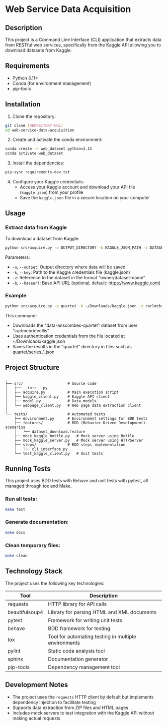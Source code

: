 # Web Service Data Acquisition

## Description
This project is a Command Line Interface (CLI) application that extracts data from RESTful web services, specifically from the Kaggle API allowing you to download datasets from Kaggle.

## Requirements
- Python 3.11+
- Conda (for environment management)
- pip-tools

## Installation

1. Clone the repository:
```bash
git clone [REPOSITORY-URL]
cd web-service-data-acquisition
```

2. Create and activate the conda environment:
```bash
conda create -n web_dataset python=3.11
conda activate web_dataset
```

3. Install the dependencies:
```bash
pip-sync requirements-dev.txt
```

4. Configure your Kaggle credentials:
   - Access your Kaggle account and download your API file (`kaggle.json`) from your profile
   - Save the `kaggle.json` file in a secure location on your computer

## Usage

### Extract data from Kaggle

To download a dataset from Kaggle:

```bash
python src/acquire.py -o OUTPUT_DIRECTORY -k KAGGLE_JSON_PATH -z DATASET_REFERENCE
```

Parameters:
- `-o`, `--output`: Output directory where data will be saved
- `-k`, `--key`: Path to the Kaggle credentials file (kaggle.json)
- `-z`: Reference to the dataset in the format "owner/dataset-name"
- `-b`, `--baseurl`: Base API URL (optional, default: https://www.kaggle.com)

### Example

```bash
python src/acquire.py -o quartet -k ~/Downloads/kaggle.json -z carlmcbrideellis/data-anscombes-quartet
```

This command:
- Downloads the "data-anscombes-quartet" dataset from user "carlmcbrideellis"
- Uses authentication credentials from the file located at ~/Downloads/kaggle.json
- Saves the results in the "quartet" directory in files such as quartet/series_1.json

## Project Structure

```
.
├── src/                    # Source code
│   ├── __init__.py
│   ├── acquire.py          # Main execution script
│   ├── kaggle_client.py    # Kaggle API client
│   ├── model.py            # Data models
│   └── webpage_client.py   # Web page data extraction client
│
└── tests/                  # Automated tests
    ├── environment.py      # Environment settings for BDD tests
    ├── features/           # BDD (Behavior-Driven Development) scenarios
    │   └── dataset_download.feature
    ├── mock_kaggle_bottle.py   # Mock server using Bottle
    ├── mock_kaggle_server.py   # Mock server using HTTPServer
    ├── steps/              # BDD steps implementation
    │   └── cli_interface.py
    └── test_kaggle_client.py   # Unit tests
```

## Running Tests

This project uses BDD tests with Behave and unit tests with pytest, all managed through tox and Make.

### Run all tests:

```bash
make test
```
### Generate documentation:

```bash
make docs
```

### Clean temporary files:

```bash
make clean
```

## Technology Stack

The project uses the following key technologies:

| Tool | Description |
|------|-------------|
| requests  | HTTP library for API calls |
| beautifulsoup4 | Library for parsing HTML and XML documents |
| pytest | Framework for writing unit tests |
| behave | BDD framework for testing |
| tox | Tool for automating testing in multiple environments |
| pylint |Static code analysis tool |
| sphinx | Documentation generator |
| pip-tools | Dependency management tool |

## Development Notes

- The project uses the `requests` HTTP client by default but implements dependency injection to facilitate testing
- Supports data extraction from ZIP files and HTML pages
- Includes mock servers to test integration with the Kaggle API without making actual requests
